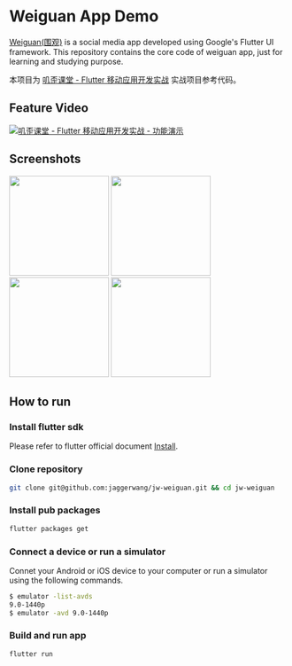 # Weiguan App Demo

[Weiguan(围观)](https://weiguan.app/) is a social media app developed using Google's Flutter UI framework. This repository contains the core code of weiguan app, just for learning and studying purpose.

本项目为 [叽歪课堂 - Flutter 移动应用开发实战](https://blog.jaggerwang.net/jw-course-flutter-mobile-app-development/) 实战项目参考代码。

## Feature Video

[![叽歪课堂 - Flutter 移动应用开发实战 - 功能演示](http://i3.ytimg.com/vi/TN_p9I55PzI/maxresdefault.jpg)](https://youtu.be/_ZjPmv3Mzwc)

## Screenshots

<p float="left">
  <img src="https://user-images.githubusercontent.com/1255011/51241776-81de8980-19b9-11e9-87e3-edbd24c50ef1.jpeg" width="180">
  <img src="https://user-images.githubusercontent.com/1255011/51241779-83a84d00-19b9-11e9-8352-35d1f6e028fa.jpeg" width="180">
  <img src="https://user-images.githubusercontent.com/1255011/51241781-83a84d00-19b9-11e9-9408-e5f831cd2c76.jpeg" width="180">
  <img src="https://user-images.githubusercontent.com/1255011/51241782-8440e380-19b9-11e9-9a11-06994fe701aa.jpeg" width="180">
</p>

## How to run

### Install flutter sdk

Please refer to flutter official document [Install](https://flutter.io/docs/get-started/install).

### Clone repository

```bash
git clone git@github.com:jaggerwang/jw-weiguan.git && cd jw-weiguan
```

### Install pub packages

```bash
flutter packages get
```

### Connect a device or run a simulator

Connet your Android or iOS device to your computer or run a simulator using the following commands.

```bash
$ emulator -list-avds
9.0-1440p
$ emulator -avd 9.0-1440p
```

### Build and run app

```bash
flutter run
```
